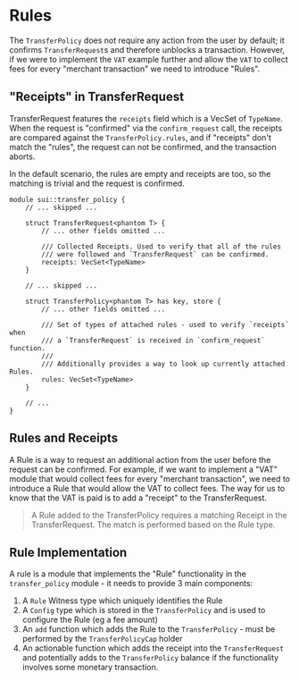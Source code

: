 # Rules

The `TransferPolicy` does not require any action from the user by default; it confirms `TransferRequest`s and therefore unblocks a transaction. However, if we were to implement the `VAT` example further and allow the `VAT` to collect fees for every "merchant transaction" we need to introduce "Rules".

## "Receipts" in TransferRequest

TransferRequest features the `receipts` field which is a VecSet of `TypeName`. When the request is "confirmed" via the `confirm_request` call, the receipts are compared against the `TransferPolicy.rules`, and if "receipts" don't match the "rules", the request can not be confirmed, and the transaction aborts.

In the default scenario, the rules are empty and receipts are too, so the matching is trivial and the request is confirmed.

```Move
module sui::transfer_policy {
    // ... skipped ...

    struct TransferRequest<phantom T> {
        // ... other fields omitted ...

        /// Collected Receipts. Used to verify that all of the rules
        /// were followed and `TransferRequest` can be confirmed.
        receipts: VecSet<TypeName>
    }

    // ... skipped ...

    struct TransferPolicy<phantom T> has key, store {
        // ... other fields omitted ...

        /// Set of types of attached rules - used to verify `receipts` when
        /// a `TransferRequest` is received in `confirm_request` function.
        ///
        /// Additionally provides a way to look up currently attached Rules.
        rules: VecSet<TypeName>
    }

    // ...
}
```

## Rules and Receipts

A Rule is a way to request an additional action from the user before the request can be confirmed. For example, if we want to implement a "VAT" module that would collect fees for every "merchant transaction", we need to introduce a Rule that would allow the VAT to collect fees. The way for us to know that the VAT is paid is to add a "receipt" to the TransferRequest.

> A Rule added to the TransferPolicy requires a matching Receipt in the TransferRequest. The match is performed based on the Rule type.


## Rule Implementation

A rule is a module that implements the "Rule" functionality in the `transfer_policy` module - it needs to provide 3 main components:

1. A `Rule` Witness type which uniquely identifies the Rule
2. A `Config` type which is stored in the `TransferPolicy` and is used to
   configure the Rule (eg a fee amount)
3. An `add` function which adds the Rule to the `TransferPolicy` - must be
   performed by the `TransferPolicyCap` holder
4. An actionable function which adds the receipt into the `TransferRequest` and
   potentially adds to the `TransferPolicy` balance if the functionality
   involves some monetary transaction.



<!-- transfer_policy::add_rule(W, TransferPolicy, TransferPolicyCap, Config) /// adds a rule to the policy; rule is protected by the rule module’s witness; config must have drop
• transfer_policy::add_to_balance(W, TransferPolicy, Coin) /// add some SUI to the balance of the TransferPolicy (eg on royalty payment)
• transfer_policy::add_receipt(W, TransferRequest) /// adds a receipt that the rule requirements are fulfilled; all of the receipts must be collected before confirmation
• transfer_policy::remove_rule<W>(TransferPolicy, TransferPolicyCap); /// remove the rule from the policy - applied instantly -->
